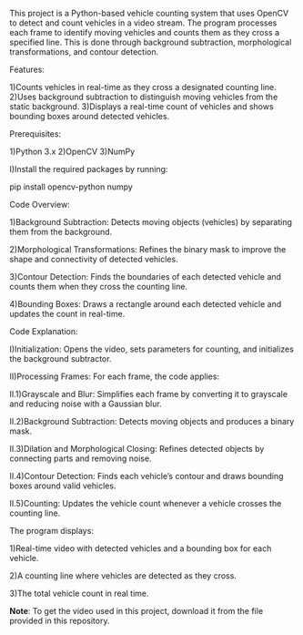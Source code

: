This project is a Python-based vehicle counting system that uses OpenCV to detect and count vehicles in a video stream. The program processes each frame to identify moving vehicles and counts them as they cross a specified line. This is done through background subtraction, morphological transformations, and contour detection.

Features:

1)Counts vehicles in real-time as they cross a designated counting line.
2)Uses background subtraction to distinguish moving vehicles from the static background.
3)Displays a real-time count of vehicles and shows bounding boxes around detected vehicles.

Prerequisites:

1)Python 3.x
2)OpenCV
3)NumPy

I)Install the required packages by running:

pip install opencv-python numpy

Code Overview:

1)Background Subtraction: Detects moving objects (vehicles) by separating them from the background.

2)Morphological Transformations: Refines the binary mask to improve the shape and connectivity of detected vehicles.

3)Contour Detection: Finds the boundaries of each detected vehicle and counts them when they cross the counting line.

4)Bounding Boxes: Draws a rectangle around each detected vehicle and updates the count in real-time.

Code Explanation:

I)Initialization: Opens the video, sets parameters for counting, and initializes the background subtractor.

II)Processing Frames: For each frame, the code applies:

II.1)Grayscale and Blur: Simplifies each frame by converting it to grayscale and reducing noise with a Gaussian blur.

II.2)Background Subtraction: Detects moving objects and produces a binary mask.

II.3)Dilation and Morphological Closing: Refines detected objects by connecting parts and removing noise.

II.4)Contour Detection: Finds each vehicle’s contour and draws bounding boxes around valid vehicles.

II.5)Counting: Updates the vehicle count whenever a vehicle crosses the counting line.

The program displays:

1)Real-time video with detected vehicles and a bounding box for each vehicle.

2)A counting line where vehicles are detected as they cross.

3)The total vehicle count in real time.

**Note**: To get the video used in this project, download it from the file provided in this repository.
